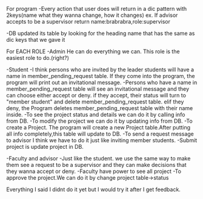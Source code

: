 For program
  -Every action that user does will return in a dic pattern with 2keys(name what they wanna change, how it changes)
    ex. If advisor accepts to be a supervisor
          return name:brabrabra,role:supervisor

  -DB updated its table by looking for the heading name that has the same as dic keys that we gave it

For EACH ROLE
  -Admin
    He can do everything we can. This role is the easiest role to do.(right?)

  -Student
    -I think persons who are invited by the leader students will have a name in member_pending_request table.
If they come into the program, the program will print out an invitational message.
    -Persons who have a name in member_pending_request table will see an invitational message and they can choose either accept or deny.
if they accept, their status will turn to "member student" and delete member_pending_request table.
elif they deny, the Program deletes member_pending_request table with their name inside.
    -To see the project status and details we can do it by calling info from DB.
    -To modify the project we can do it by updating info from DB.
    -To create a Project. The program will create a new Project table.After putting all info completely,this table will update to DB.
    -To send a request message to advisor I think we have to do it just like inviting member students.
    -Submit project is update project in DB.

  -Faculty and advisor
    -Just like the student. we use the same way to make them see a request to be a supervisor 
and they can make decisions that they wanna accept or deny.
    -Faculty have power to see all project
    -To approve the project.We can do it by change project table->status

Everything I said I didnt do it yet but I would try it after I get feedback.
